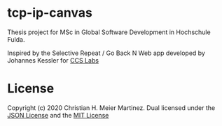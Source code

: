 # tcp-ip-canvas

Thesis project for MSc in Global Software Development in Hochschule Fulda.

Inspired by the Selective Repeat / Go Back N Web app developed by Johannes Kessler for [CCS Labs](https://www.ccs-labs.org/teaching/rn/animations/gbn_sr/)

# License
 Copyright (c) 2020 Christian H. Meier Martinez. Dual licensed under the [JSON License](https://json.org/license.html) and the [MIT License](https://opensource.org/licenses/MIT)
